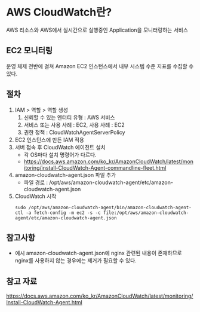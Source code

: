 # AWS CloudWatch란?

AWS 리소스와 AWS에서 실시간으로 실행중인 Application을 모니터링하는 서비스

## EC2 모니터링

운영 체제 전반에 걸쳐 Amazon EC2 인스턴스에서 내부 시스템 수준 지표를 수집할 수 있다.

## 절차

1. IAM > 역할 > 역할 생성
   1. 신뢰할 수 있는 엔터티 유형 : AWS 서비스
   2. 서비스 또는 사용 사례 : EC2, 사용 사례 : EC2
   3. 권한 정책 : CloudWatchAgentServerPolicy
2. EC2 인스턴스에 만든 IAM 적용
3. 서버 접속 후 CloudWatch 에이전트 설치
   - 각 OS마다 설치 명령어가 다르다.
   - https://docs.aws.amazon.com/ko_kr/AmazonCloudWatch/latest/monitoring/install-CloudWatch-Agent-commandline-fleet.html
4. amazon-cloudwatch-agent.json 파일 추가
   - 파일 경로 : /opt/aws/amazon-cloudwatch-agent/etc/amazon-cloudwatch-agent.json
5. CloudWatch 시작
   ```shell
   sudo /opt/aws/amazon-cloudwatch-agent/bin/amazon-cloudwatch-agent-ctl -a fetch-config -m ec2 -s -c file:/opt/aws/amazon-cloudwatch-agent/etc/amazon-cloudwatch-agent.json
   ```

## 참고사항

- 예시 amazon-cloudwatch-agent.json에 nginx 관련된 내용이 존재하므로 nginx를 사용하지 않는 경우에는 제거가 필요할 수 있다.

## 참고 자료

https://docs.aws.amazon.com/ko_kr/AmazonCloudWatch/latest/monitoring/Install-CloudWatch-Agent.html